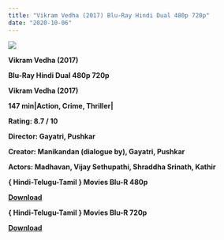 ```yaml
---
title: "Vikram Vedha (2017) Blu-Ray Hindi Dual 480p 720p"
date: "2020-10-06"
---
```


[**![](https://1.bp.blogspot.com/-p41QeOcCMC4/XuHPJCAQBlI/AAAAAAAAC-s/t1Tu9KP-wHEECbV6u6Z6TdEiKuTo64p5wCLcBGAsYHQ/s1600/MV5BY2FiMTFmMzMtZDI2ZC00NDQyLWExYTUtOWNmZWMDI1NjM{aff16ba4ebb55a24e240c34d5903da062d15735b11bbd8d864065e9df1fc1ba5}2540._V1_SX300.jpg)**](https://1.bp.blogspot.com/-p41QeOcCMC4/XuHPJCAQBlI/AAAAAAAAC-s/t1Tu9KP-wHEECbV6u6Z6TdEiKuTo64p5wCLcBGAsYHQ/s1600/MV5BY2FiMTFmMzMtZDI2ZC00NDQyLWExYTUtOWNmZWMDI1NjM{aff16ba4ebb55a24e240c34d5903da062d15735b11bbd8d864065e9df1fc1ba5}2540._V1_SX300.jpg)

 **Vikram Vedha (2017)**

**Blu-Ray Hindi Dual 480p 720p** 

**Vikram Vedha (2017)**

**147 min|Action, Crime, Thriller|**

**Rating: 8.7 / 10** 

**Director: Gayatri, Pushkar**

**Creator: Manikandan (dialogue by), Gayatri, Pushkar**

**Actors: Madhavan, Vijay Sethupathi, Shraddha Srinath, Kathir**

**{ Hindi-Telugu-Tamil } Movies Blu-R 480p**

[**Download**](https://myglinks.xyz/6184)

**{ Hindi-Telugu-Tamil } Movies Blu-R 720p**

[**Download**](https://myglinks.xyz/6185)
